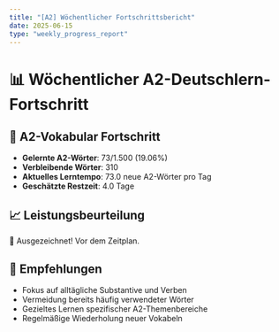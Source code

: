 ```yaml
---
title: "[A2] Wöchentlicher Fortschrittsbericht"
date: 2025-06-15
type: "weekly_progress_report"
---
```


# 📊 Wöchentlicher A2-Deutschlern-Fortschritt

## 🎯 A2-Vokabular Fortschritt
- **Gelernte A2-Wörter**: 73/1.500 (19.06%)
- **Verbleibende Wörter**: 310
- **Aktuelles Lerntempo**: 73.0 neue A2-Wörter pro Tag
- **Geschätzte Restzeit**: 4.0 Tage

## 📈 Leistungsbeurteilung
🚀 Ausgezeichnet! Vor dem Zeitplan.

## 🎪 Empfehlungen
- Fokus auf alltägliche Substantive und Verben
- Vermeidung bereits häufig verwendeter Wörter
- Gezieltes Lernen spezifischer A2-Themenbereiche
- Regelmäßige Wiederholung neuer Vokabeln
